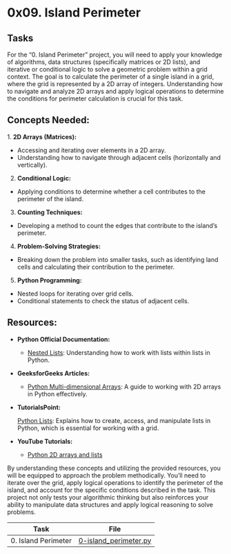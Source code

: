 # 0x09. Island Perimeter

## Tasks
For the “0. Island Perimeter” project, you will need to apply your knowledge of algorithms, data structures (specifically matrices or 2D lists), and iterative or conditional logic to solve a geometric problem within a grid context. The goal is to calculate the perimeter of a single island in a grid, where the grid is represented by a 2D array of integers. Understanding how to navigate and analyze 2D arrays and apply logical operations to determine the conditions for perimeter calculation is crucial for this task.

<h2>Concepts Needed:</h2>
1. <b>2D Arrays (Matrices):</b>

* Accessing and iterating over elements in a 2D array.
* Understanding how to navigate through adjacent cells (horizontally and vertically).

2. <b>Conditional Logic:</b>

* Applying conditions to determine whether a cell contributes to the perimeter of the island.

3. <b>Counting Techniques:</b>

* Developing a method to count the edges that contribute to the island’s perimeter.

4. <b>Problem-Solving Strategies:</b>

* Breaking down the problem into smaller tasks, such as identifying land cells and calculating their contribution to the perimeter.

5. <b>Python Programming:</b>

* Nested loops for iterating over grid cells.
* Conditional statements to check the status of adjacent cells.

<h2>Resources:</h2>

* <b>Python Official Documentation:</b>

	* [Nested Lists](https://docs.python.org/3/tutorial/datastructures.html#nested-list-comprehensions): Understanding how to work with lists within lists in Python.

* <b>GeeksforGeeks Articles:</b>

	* [Python Multi-dimensional Arrays](https://www.geeksforgeeks.org/python-using-2d-arrays-lists-the-right-way/): A guide to working with 2D arrays in Python effectively.

* <b>TutorialsPoint:</b>

	[Python Lists](https://www.tutorialspoint.com/python/python_lists.htm): Explains how to create, access, and manipulate lists in Python, which is essential for working with a grid.

* <b>YouTube Tutorials:</b>

	* [Python 2D arrays and lists](https://www.youtube.com/watch?v=aNzepGawwCI)

By understanding these concepts and utilizing the provided resources, you will be equipped to approach the problem methodically. You’ll need to iterate over the grid, apply logical operations to identify the perimeter of the island, and account for the specific conditions described in the task. This project not only tests your algorithmic thinking but also reinforces your ability to manipulate data structures and apply logical reasoning to solve problems.


| Task | File |
| ---- | ---- |
| 0. Island Perimeter | [0-island_perimeter.py](./0-island_perimeter.py) |
